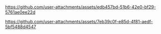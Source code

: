 

https://github.com/user-attachments/assets/edb457bd-51b6-42e0-bf29-5761ae0ee22d



https://github.com/user-attachments/assets/7eb39c0f-e85d-4f81-aedf-5bf5488d4547

